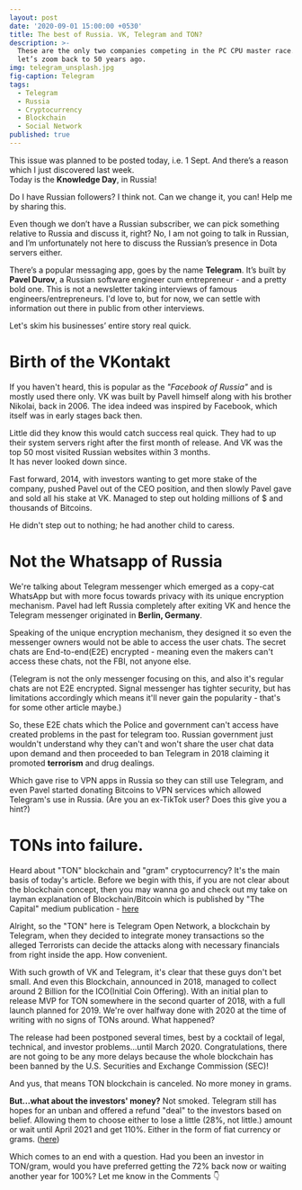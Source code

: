 ```yaml
---
layout: post
date: '2020-09-01 15:00:00 +0530'
title: The best of Russia. VK, Telegram and TON?
description: >-
  These are the only two companies competing in the PC CPU master race. But
  let’s zoom back to 50 years ago.
img: telegram_unsplash.jpg
fig-caption: Telegram
tags:
  - Telegram
  - Russia
  - Cryptocurrency
  - Blockchain
  - Social Network
published: true
---
```

This issue was planned to be posted today, i.e. 1 Sept. And there’s a reason which I just discovered last week.  
Today is the **Knowledge Day**, in Russia!  

Do I have Russian followers? I think not. Can we change it, you can! Help me by sharing this.  

Even though we don’t have a Russian subscriber, we can pick something relative to Russia and discuss it, right? No, I am not going to talk in Russian, and I’m unfortunately not here to discuss the Russian’s presence in Dota servers either.  

There’s a popular messaging app, goes by the name **Telegram**. It’s built by **Pavel Durov**, a Russian software engineer cum entrepreneur - and a pretty bold one. This is not a newsletter taking interviews of famous engineers/entrepreneurs. I'd love to, but for now, we can settle with information out there in public from other interviews.

Let's skim his businesses’ entire story real quick.

# Birth of the VKontakt

If you haven't heard, this is popular as the *"Facebook of Russia"* and is mostly used there only. VK was built by Pavell himself along with his brother Nikolai, back in 2006. The idea indeed was inspired by Facebook, which itself was in early stages back then.  
  
Little did they know this would catch success real quick. They had to up their system servers right after the first month of release. And VK was the top 50 most visited Russian websites within 3 months.  
It has never looked down since.  
  
Fast forward, 2014, with investors wanting to get more stake of the company, pushed Pavel out of the CEO position, and then slowly Pavel gave and sold all his stake at VK. Managed to step out holding millions of $ and thousands of Bitcoins.
  
He didn't step out to nothing; he had another child to caress.
  
# Not the Whatsapp of Russia

We're talking about Telegram messenger which emerged as a copy-cat WhatsApp but with more focus towards privacy with its unique encryption mechanism. Pavel had left Russia completely after exiting VK and hence the Telegram messenger originated in **Berlin, Germany**.
  
Speaking of the unique encryption mechanism, they designed it so even the messenger owners would not be able to access the user chats. The secret chats are End-to-end(E2E) encrypted - meaning even the makers can't access these chats, not the FBI, not anyone else.
  
(Telegram is not the only messenger focusing on this, and also it's regular chats are not E2E encrypted. Signal messenger has tighter security, but has limitations accordingly which means it'll never gain the popularity - that's for some other article maybe.)
  
So, these E2E chats which the Police and government can't access have created problems in the past for telegram too. Russian government just wouldn't understand why they can't and won't share the user chat data upon demand and then proceeded to ban Telegram in 2018 claiming it promoted **terrorism** and drug dealings.
  
Which gave rise to VPN apps in Russia so they can still use Telegram, and even Pavel started donating Bitcoins to VPN services which allowed Telegram's use in Russia. (Are you an ex-TikTok user? Does this give you a hint?)

# TONs into failure.
  
Heard about "TON" blockchain and "gram" cryptocurrency? It's the main basis of today's article. Before we begin with this, if you are not clear about the blockchain concept, then you may wanna go and check out my take on layman explanation of Blockchain/Bitcoin which is published by "The Capital" medium publication - [here](https://medium.com/the-capital/from-bitcoin-to-mining-to-halving-all-explained-like-were-five-3ca5ba2cef8)
  
Alright, so the "TON" here is Telegram Open Network, a blockchain by Telegram, when they decided to integrate money transactions so the alleged Terrorists can decide the attacks along with necessary financials from right inside the app. How convenient.
  
With such growth of VK and Telegram, it's clear that these guys don't bet small. And even this Blockchain, announced in 2018, managed to collect around 2 Billion for the ICO(Initial Coin Offering). With an initial plan to release MVP for TON somewhere in the second quarter of 2018, with a full launch planned for 2019. We're over halfway done with 2020 at the time of writing with no signs of TONs around. What happened?
  
The release had been postponed several times, best by a cocktail of legal, technical, and investor problems...until March 2020. Congratulations, there are not going to be any more delays because the whole blockchain has been banned by the U.S. Securities and Exchange Commission (SEC)!
  
And yus, that means TON blockchain is canceled. No more money in grams.
  
**But...what about the investors' money?**
Not smoked. Telegram still has hopes for an unban and offered a refund "deal" to the investors based on belief. Allowing them to choose either to lose a little (28%, not little.) amount or wait until April 2021 and get 110%. Either in the form of fiat currency or grams. ([here](https://smart-lab.ru/blog/618122.php))  

Which comes to an end with a question. Had you been an investor in TON/gram, would you have preferred getting the 72% back now or waiting another year for 100%? Let me know in the Comments 👇

